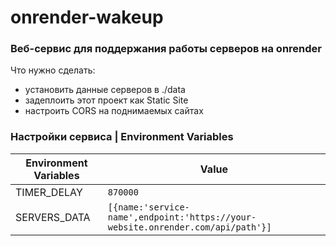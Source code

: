 # onrender-wakeup

### Веб-сервис для поддержания работы серверов на onrender

Что нужно сделать:

- установить данные серверов в ./data
- задеплоить этот проект как Static Site
- настроить CORS на поднимаемых сайтах

### Настройки сервиса | Environment Variables

| Environment Variables | Value                                                                           |
| --------------------- | ------------------------------------------------------------------------------- |
| TIMER_DELAY           | `870000`                                                                        |
| SERVERS_DATA          | `[{name:'service-name',endpoint:'https://your-website.onrender.com/api/path'}]` |

